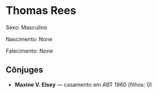 # Thomas Rees

Sexo: Masculino

Nascimento: None

Falecimento: None

## Cônjuges
- **Maxine V. Elsey** — casamento em ABT 1960 (filhos: 0)

